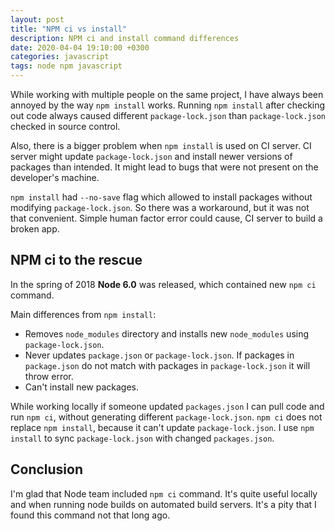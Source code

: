 ```yaml
---
layout: post
title: "NPM ci vs install"
description: NPM ci and install command differences
date: 2020-04-04 19:10:00 +0300
categories: javascript
tags: node npm javascript
---
```


While working with multiple people on the same project,
I have always been annoyed by the way `npm install` works.
Running `npm install` after checking out code always caused
different `package-lock.json` than `package-lock.json` checked in source control.

Also, there is a bigger problem when `npm install` is used on CI server.
CI server might update `package-lock.json` and install newer
versions of packages than intended. It might lead to bugs that
were not present on the developer's machine.

`npm install` had `--no-save` flag which allowed to install packages without
modifying `package-lock.json`. So there was a workaround, but it was
not that convenient. Simple human factor error could cause, CI server to build a broken app.

## NPM ci to the rescue

In the spring of 2018 **Node 6.0** was released, which contained new `npm ci` command.

Main differences from `npm install`:

- Removes `node_modules` directory and installs new `node_modules` using `package-lock.json`.
- Never updates `package.json` or `package-lock.json`. If packages in `package.json` do not match with packages in `package-lock.json` it will throw error.
- Can't install new packages.

While working locally if someone updated `packages.json` I can pull code and run `npm ci`,
without generating different `package-lock.json`.
`npm ci` does not replace `npm install`, because it can't update `package-lock.json`.
I use `npm install` to sync `package-lock.json` with changed `packages.json`.

## Conclusion

I'm glad that Node team included `npm ci` command.
It's quite useful locally and when running node builds on automated build servers.
It's a pity that I found this command not that long ago.
